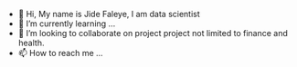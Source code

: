 - 👋 Hi, My name is Jide Faleye, I am data scientist
- 🌱 I’m currently learning ...
- 💞️ I’m looking to collaborate on project project not limited to finance and health.
- 📫 How to reach me ...

<!---
Faleye-jide/Faleye-jide is a ✨ special ✨ repository because its `README.md` (this file) appears on your GitHub profile.
You can click the Preview link to take a look at your changes.
--->
